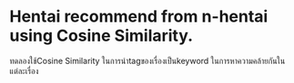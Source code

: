 # Hentai recommend from n-hentai using Cosine Similarity.

ทดลองใช้Cosine Similarity ในการนำtagของเรื่องเป็นkeyword ในการหาความคล้ายกันในแต่ละเรื่อง
